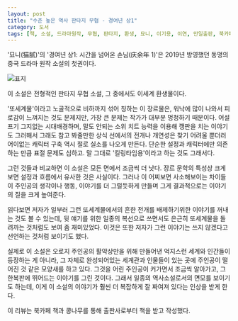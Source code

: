 ```yaml
---
layout: post
title: "수준 높은 역사 판타지 무협 - 경여년 상1"
category: 도서
tags: [책, 소설, 드라마원작, 무협, 판타지, 환생, 묘니, 이기용, 이연, 만일출판, 북카페 책과 콩나무, 서평]
---
```


'묘니(猫腻)'의
'경여년 상1: 시간을 넘어온 손님(庆余年 1)'은
2019년 방영했던 동명의 중국 드라마 원작 소설의 첫권이다.

![표지](https://images2.imgbox.com/65/6f/i318LLPo_o.jpg)

이 소설은 전형적인 판타지 무협 소설,
그 중에서도 이세계 환생물이다.

'또세계물'이라고 노골적으로 비하까지 섞어 칭하는 이 장르물은,
워낙에 많이 나와서 피로감이 느껴지는 것도 문제지만,
가장 큰 문제는 작가가 대부분 멍청하기 때문이다.
어설프기 그지없는 시대배경하며,
말도 안되는 소위 치트 능력을 이용해 깽판을 치는 이야기도 그러해서
그래도 참고 봐줄만한 상식 선에서의 전개나 개연성은 찾기 어려울 뿐더러
어이없는 캐릭터 구축 역시 절로 실소를 나오게 만든다.
단순한 설정과 캐릭터에만 의존하는 만큼 표절 문제도 심하고.
말 그대로 '킬링타임용'이라고 하는 것도 그래서다.

그런 것들과 비교하면 이 소설은 모든 면에서 조금씩 더 낫다.
장르 문학의 특성상 크게 보면 설정과 흐름에서 유사한 것은 사실이다.
그러나 이 어찌보면 사소해보이는 차이들이 주인공의 생각이나 행동, 이야기를 더 그럴듯하게 만들며
그게 결과적으로는 이야기의 질을 크게 높여준다.

읽다보면 저자가 일부러 그런 또세계물에서의 흔한 전개를 배제하기위한 이야기를 꺼내는 것도 볼 수 있는데,
뒷 얘기를 위한 일종의 복선으로 쓰면서도
은근히 또세계물을 돌려까는 것처럼도 보여 좀 재미있었다.
이것은 또한 저자가 그런 이야기는 쓰지 않겠다고 선언하는 것처럼 보이기도 했다.

실제로 이 소설은 오로지 주인공의 활약상만을 위해 만들어낸 억지스런 세계와 인간들이 등장하는 게 아니라,
그 자체로 완성되어있는 세계관과 인물들이 있는 곳에 주인공이 떨어진 것 같은 모양새를 하고 있다.
그것을 어린 주인공이 커가면서 조금씩 알아가고,
그 한복판에 뛰어드는 이야기를 그린 것이다.
그래서 일종의 역사소설로서의 면모를 보이기도 하는데,
이게 이 소설의 이야기가 훨씬 더 복잡하게 잘 짜여져 있다는 인상을 받게 한다.



<div class="im im-info">
이 리뷰는 북카페 책과 콩나무를 통해 출판사로부터 책을 받고 작성했다.
</div>
